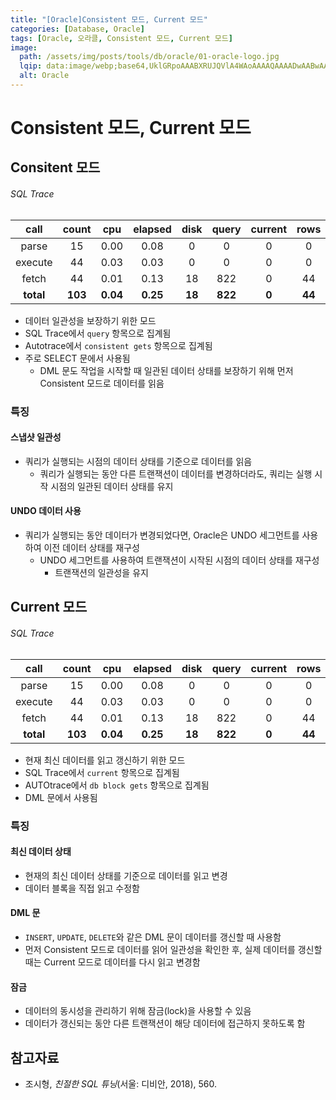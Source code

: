 ```yaml
---
title: "[Oracle]Consistent 모드, Current 모드"
categories: [Database, Oracle]
tags: [Oracle, 오라클, Consistent 모드, Current 모드]
image:
  path: /assets/img/posts/tools/db/oracle/01-oracle-logo.jpg
  lqip: data:image/webp;base64,UklGRpoAAABXRUJQVlA4WAoAAAAQAAAADwAABwAAQUxQSDIAAAARL0AmbZurmr57yyIiqE8oiG0bejIYEQTgqiDA9vqnsUSI6H+oAERp2HZ65qP/VIAWAFZQOCBCAAAA8AEAnQEqEAAIAAVAfCWkAALp8sF8rgRgAP7o9FDvMCkMde9PK7euH5M1m6VWoDXf2FkP3BqV0ZYbO6NA/VFIAAAA
  alt: Oracle
---
```


# Consistent 모드, Current 모드

## Consitent 모드

###### SQL Trace

|    call   |  count  |    cpu   |  elapsed |  disk  |  **query**  | current |  rows  |
|:---------:|:-------:|:--------:|:--------:|:------:|:-----------:|:-------:|:------:| 
|   parse   |    15   |   0.00   |   0.08   |    0   |      0      |    0    |    0   | 
|  execute  |    44   |   0.03   |   0.03   |    0   |      0      |    0    |    0   | 
|   fetch   |    44   |   0.01   |   0.13   |   18   |     822     |    0    |   44   | 
| **total** | **103** | **0.04** | **0.25** | **18** |   **822**   |  **0**  | **44** |

- 데이터 일관성을 보장하기 위한 모드
- SQL Trace에서 `query` 항목으로 집계됨
- Autotrace에서 `consistent gets` 항목으로 집계됨
- 주로 SELECT 문에서 사용됨
  + DML 문도 작업을 시작할 때 일관된 데이터 상태를 보장하기 위해 먼저 Consistent 모드로 데이터를 읽음

### 특징

#### 스냅샷 일관성

- 쿼리가 실행되는 시점의 데이터 상태를 기준으로 데이터를 읽음
  + 쿼리가 실행되는 동안 다른 트랜잭션이 데이터를 변경하더라도, 쿼리는 실행 시작 시점의 일관된 데이터 상태를 유지

#### UNDO 데이터 사용

- 쿼리가 실행되는 동안 데이터가 변경되었다면, Oracle은 UNDO 세그먼트를 사용하여 이전 데이터 상태를 재구성
  + UNDO 세그먼트를 사용하여 트랜잭션이 시작된 시점의 데이터 상태를 재구성
    * 트랜잭션의 일관성을 유지

## Current 모드

###### SQL Trace

|    call   |  count  |    cpu   |  elapsed |  disk  |  query  | **current** |  rows  |
|:---------:|:-------:|:--------:|:--------:|:------:|:-------:|:-----------:|:------:| 
|   parse   |    15   |   0.00   |   0.08   |    0   |    0    |      0      |    0   | 
|  execute  |    44   |   0.03   |   0.03   |    0   |    0    |      0      |    0   | 
|   fetch   |    44   |   0.01   |   0.13   |   18   |   822   |      0      |   44   | 
| **total** | **103** | **0.04** | **0.25** | **18** | **822** |    **0**    | **44** |

- 현재 최신 데이터를 읽고 갱신하기 위한 모드
- SQL Trace에서 `current` 항목으로 집계됨
- AUTOtrace에서 `db block gets` 항목으로 집계됨
- DML 문에서 사용됨

### 특징

#### 최신 데이터 상태

- 현재의 최신 데이터 상태를 기준으로 데이터를 읽고 변경
- 데이터 블록을 직접 읽고 수정함

#### DML 문

- `INSERT`, `UPDATE`, `DELETE`와 같은 DML 문이 데이터를 갱신할 때 사용함
- 먼저 Consistent 모드로 데이터를 읽어 일관성을 확인한 후, 실제 데이터를 갱신할 때는 Current 모드로 데이터를 다시 읽고 변경함


#### 잠금

- 데이터의 동시성을 관리하기 위해 잠금(lock)을 사용할 수 있음
- 데이터가 갱신되는 동안 다른 트랜잭션이 해당 데이터에 접근하지 못하도록 함

## 참고자료

- 조시형, *친절한 SQL 튜닝*(서울: 디비안, 2018), 560.